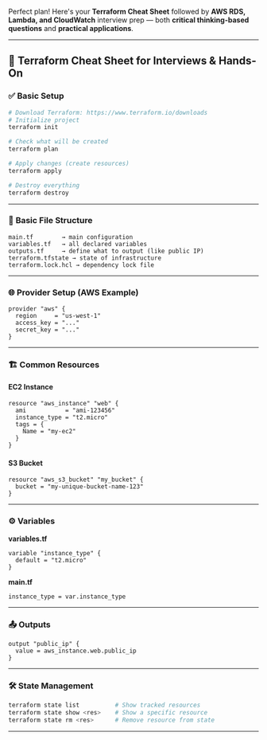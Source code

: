 Perfect plan! Here's your **Terraform Cheat Sheet** followed by **AWS RDS, Lambda, and CloudWatch** interview prep — both **critical thinking-based questions** and **practical applications**.

---

## 🚀 **Terraform Cheat Sheet for Interviews & Hands-On**

### ✅ **Basic Setup**

```bash
# Download Terraform: https://www.terraform.io/downloads
# Initialize project
terraform init

# Check what will be created
terraform plan

# Apply changes (create resources)
terraform apply

# Destroy everything
terraform destroy
```

---

### 📁 **Basic File Structure**

```plaintext
main.tf        → main configuration
variables.tf   → all declared variables
outputs.tf     → define what to output (like public IP)
terraform.tfstate → state of infrastructure
terraform.lock.hcl → dependency lock file
```

---

### 🌐 **Provider Setup (AWS Example)**

```hcl
provider "aws" {
  region     = "us-west-1"
  access_key = "..."
  secret_key = "..."
}
```

---

### 🏗️ **Common Resources**

#### EC2 Instance
```hcl
resource "aws_instance" "web" {
  ami           = "ami-123456"
  instance_type = "t2.micro"
  tags = {
    Name = "my-ec2"
  }
}
```

#### S3 Bucket
```hcl
resource "aws_s3_bucket" "my_bucket" {
  bucket = "my-unique-bucket-name-123"
}
```

---

### ⚙️ **Variables**

**variables.tf**
```hcl
variable "instance_type" {
  default = "t2.micro"
}
```

**main.tf**
```hcl
instance_type = var.instance_type
```

---

### 📤 **Outputs**

```hcl
output "public_ip" {
  value = aws_instance.web.public_ip
}
```

---

### 🛠️ **State Management**

```bash
terraform state list          # Show tracked resources
terraform state show <res>    # Show a specific resource
terraform state rm <res>      # Remove resource from state
```

---
